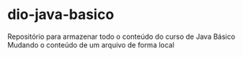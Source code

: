 # dio-java-basico
Repositório para armazenar todo o conteúdo do curso de Java Básico
Mudando o conteúdo de um arquivo de forma local